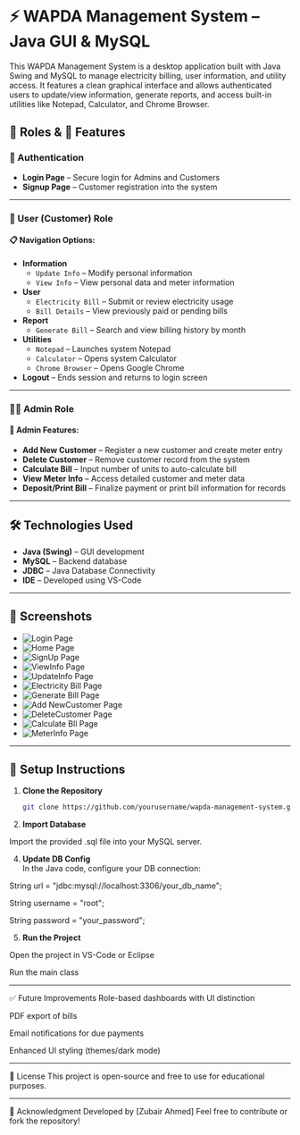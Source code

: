 # ⚡ WAPDA Management System – Java GUI & MySQL

This WAPDA Management System is a desktop application built with Java Swing and MySQL to manage electricity billing, user information, and utility access. It features a clean graphical interface and allows authenticated users to update/view information, generate reports, and access built-in utilities like Notepad, Calculator, and Chrome Browser.


## 👥 Roles & 🚀 Features

### 🔐 Authentication
- **Login Page** – Secure login for Admins and Customers
- **Signup Page** – Customer registration into the system

---

### 👤 User (Customer) Role

#### 📋 Navigation Options:
- **Information**
  - `Update Info` – Modify personal information
  - `View Info` – View personal data and meter information
- **User**
  - `Electricity Bill` – Submit or review electricity usage
  - `Bill Details` – View previously paid or pending bills
- **Report**
  - `Generate Bill` – Search and view billing history by month
- **Utilities**
  - `Notepad` – Launches system Notepad
  - `Calculator` – Opens system Calculator
  - `Chrome Browser` – Opens Google Chrome
- **Logout** – Ends session and returns to login screen

---

### 👨‍💼 Admin Role

#### 🔧 Admin Features:
- **Add New Customer** – Register a new customer and create meter entry
- **Delete Customer** – Remove customer record from the system
- **Calculate Bill** – Input number of units to auto-calculate bill
- **View Meter Info** – Access detailed customer and meter data
- **Deposit/Print Bill** – Finalize payment or print bill information for records

---

## 🛠️ Technologies Used

- **Java (Swing)** – GUI development
- **MySQL** – Backend database
- **JDBC** – Java Database Connectivity
- **IDE** – Developed using VS-Code

---

## 📸 Screenshots

- ![Login Page]()
- ![Home Page]()
- ![SignUp Page]()
- ![ViewInfo Page]() 
- ![UpdateInfo Page]()
- ![Electricity Bill Page]()
- ![Generate Bill Page]()
- ![Add NewCustomer Page]() 
- ![DeleteCustomer Page]()
- ![Calculate Bll Page]()
- ![MeterInfo Page]()


---

## 🧩 Setup Instructions

1. **Clone the Repository**
   ```bash
   git clone https://github.com/yourusername/wapda-management-system.git
   

2. **Import Database**
   
  Import the provided .sql file into your MySQL server.
  

4. **Update DB Config**  
  In the Java code, configure your DB connection:

  String url = "jdbc:mysql://localhost:3306/your_db_name";
  
  String username = "root";
  
  String password = "your_password";

5. **Run the Project**
   
  Open the project in VS-Code or Eclipse
  
  Run the main class


---

✅ Future Improvements
Role-based dashboards with UI distinction

PDF export of bills

Email notifications for due payments

Enhanced UI styling (themes/dark mode)


---

📄 License
This project is open-source and free to use for educational purposes.


---

🙌 Acknowledgment
Developed by [Zubair Ahmed]
Feel free to contribute or fork the repository!


